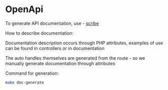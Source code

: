 # OpenApi

To generate API documentation, use - [scribe](https://scribe.knuckles.wtf/)

How to describe documentation:

Documentation description occurs through PHP attributes, examples of use can be found in controllers or in documentation

The auto handles themselves are generated from the route - so we manually generate documentation through attributes

Command for generation:

```bash
make doc-generate
```
